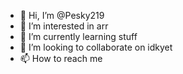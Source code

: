 - 👋 Hi, I’m @Pesky219
- 👀 I’m interested in arr
- 🌱 I’m currently learning stuff
- 💞️ I’m looking to collaborate on idkyet
- 📫 How to reach me 

<!---
Pesky219/Pesky219 is a ✨ special ✨ repository because its `README.md` (this file) appears on your GitHub profile.
You can click the Preview link to take a look at your changes.
--->
